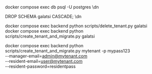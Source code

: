 docker compose exec db psql -U postgres
\dn

DROP SCHEMA galatsi CASCADE;
\dn


docker compose exec backend python scripts/delete_tenant.py galatsi
docker compose exec backend python scripts/create_tenant_and_migrate.py galatsi


docker compose exec backend python scripts/create_tenant_and_migrate.py mytenant -p mypass123 \
    --manager-email=admin@mytenant.com \
    --resident-email=user@mytenant.com \
    --resident-password=residentpass
